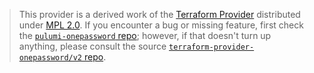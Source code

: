 > This provider is a derived work of the [Terraform Provider](https://github.com/1Password/terraform-provider-onepassword/v2)
> distributed under [MPL 2.0](https://www.mozilla.org/en-US/MPL/2.0/). If you encounter a bug or missing feature,
> first check the [`pulumi-onepassword` repo](https://github.com/1Password/pulumi-onepassword/issues); however, if that doesn't turn up anything,
> please consult the source [`terraform-provider-onepassword/v2` repo](https://github.com/1Password/terraform-provider-onepassword/v2/issues).